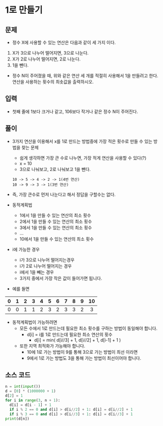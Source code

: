 # 1로 만들기

## 문제

- 정수 X에 사용할 수 있는 연산은 다음과 같이 세 가지 이다.
 1. X가 3으로 나누어 떨어지면, 3으로 나눈다.
 2. X가 2로 나누어 떨어지면, 2로 나눈다.
 3. 1을 뺀다.
- 정수 N이 주어졌을 때, 위와 같은 연산 세 개를 적절히 사용해서 1을 만들려고 한다. 연산을 사용하는 횟수의 최솟값을 출력하시오.

## 입력
- 첫째 줄에 1보다 크거나 같고, 106보다 작거나 같은 정수 N이 주어진다.

## 풀이

- 3가지 연산을 이용해서 x를 1로 만드는 방법중에 가장 적은 횟수로 만들 수 있는 방법을 찾는 문제
  - 쉽게 생각하면 가장 큰 수로 나누면, 가장 적게 연산을 사용할 수 있다(?)
  - x = 10
  - 3으로 나눠보고, 2로 나눠보고 1을 뺀다.
  ```
  10 -> 5 -> 4 -> 2 -> 1(4번 연산)
  10 -> 9 -> 3 -> 1(3번 연산)
  ```

- 즉, 가장 큰수로 먼저 나눈다고 해서 정답을 구할수는 없다.

- 동적계획법
  - 1에서 1을 만들 수 있는 연산의 최소 횟수
  - 2에서 1을 만들 수 있는 연산의 최소 횟수
  - 3에서 1을 만들 수 있는 연산의 최소 횟수
  - ... 
  - 10에서 1을 만들 수 있는 연산의 최소 횟수

- i에 가능한 경우
  - i가 3으로 나누어 떨어지는경우
  - i가 2로 나누어 떨어지는 경우
  - i에서 1을  빼는 경우
  - 3가지 중에서 가장 작은 값이 들어가면 됩니다. 

- 예를 들면

|0|1|2|3|4|5|6|7|8|9|10|
|:---:|:---:|:---:|:---:|:---:|:---:|:---:|:---:|:---:|:---:|:---:|
|0|0|1|1|2|3|2|3|3|2|3|

- 동적계획법이 가능하려면
  - 모든 수에서 1로 만드는데 필요한 최소 횟수를 구하는 방법이 동일해야 합니다. 
    - d[i] = i를 1로 만드는데 필요한 최소 연산의 횟수
      - d[i] = min( d[i//3] + 1, d[i//2] + 1, d[i-1] + 1 )
  - 또한 지역 최적화가 가능해야 합니다. 
    - 10에 1로 가는 방법이 9를 통해 3으로 가는 방법이 최선 이라면
    - 9에서 1로 가는 방법도 3을 통해 가는 방법이 최선이어야 합니다. 

## 소스 코드

``` Python
n = int(input())
d = [0] * (1000000 + 1)
d[2] = 1
for i in range(3, n + 1):
  d[i] = d[i - 1] + 1
  if i % 2 == 0 and d[i] > d[i//2] + 1: d[i] = d[i//2] + 1
  if i % 3 == 0 and d[i] > d[i//3] + 1: d[i] = d[i//3] + 1
print(d[n])
```
